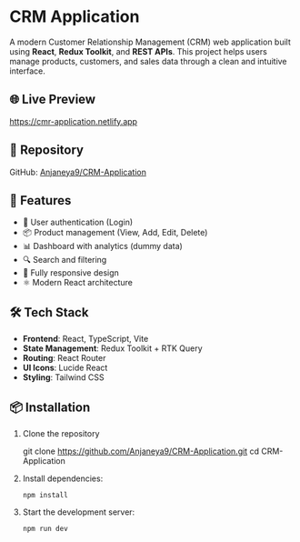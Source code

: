 # CRM Application

A modern Customer Relationship Management (CRM) web application built using **React**, **Redux Toolkit**, and **REST APIs**. This project helps users manage products, customers, and sales data through a clean and intuitive interface.

## 🌐 Live Preview

https://cmr-application.netlify.app

## 📁 Repository

GitHub: [Anjaneya9/CRM-Application](https://github.com/Anjaneya9/CRM-Application)

## 🚀 Features

- 🔐 User authentication (Login)
- 📦 Product management (View, Add, Edit, Delete)
- 📊 Dashboard with analytics (dummy data)
- 🔍 Search and filtering
- 📱 Fully responsive design
- ⚛️ Modern React architecture

## 🛠️ Tech Stack

- **Frontend**: React, TypeScript, Vite
- **State Management**: Redux Toolkit + RTK Query
- **Routing**: React Router
- **UI Icons**: Lucide React
- **Styling**: Tailwind CSS 

## 📦 Installation


1. Clone the repository
   
   git clone https://github.com/Anjaneya9/CRM-Application.git
   cd CRM-Application

2. Install dependencies:
   ```
   npm install
   ```
3. Start the development server:
   ```
   npm run dev
   ```

